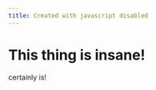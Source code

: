 ```yaml
---
title: Created with javascript disabled
---
```


This thing is insane!
=====================

certainly is!